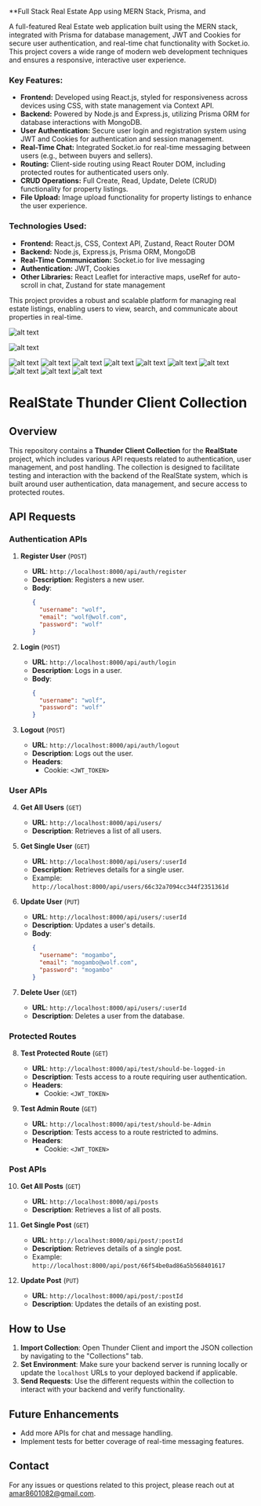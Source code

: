 **Full Stack Real Estate App using MERN Stack, Prisma, and 

A full-featured Real Estate web application built using the MERN stack, integrated with Prisma for database management, JWT and Cookies for secure user authentication, and real-time chat functionality with Socket.io. This project covers a wide range of modern web development techniques and ensures a responsive, interactive user experience.

### **Key Features:**
- **Frontend:** Developed using React.js, styled for responsiveness across devices using CSS, with state management via Context API.
- **Backend:** Powered by Node.js and Express.js, utilizing Prisma ORM for database interactions with MongoDB.
- **User Authentication:** Secure user login and registration system using JWT and Cookies for authentication and session management.
- **Real-Time Chat:** Integrated Socket.io for real-time messaging between users (e.g., between buyers and sellers).
- **Routing:** Client-side routing using React Router DOM, including protected routes for authenticated users only.
- **CRUD Operations:** Full Create, Read, Update, Delete (CRUD) functionality for property listings.
- **File Upload:** Image upload functionality for property listings to enhance the user experience.
<!-- https://cloudinary.com/documentation/react_image_and_video_upload -->

### **Technologies Used:**
- **Frontend:** React.js, CSS, Context API, Zustand, React Router DOM
- **Backend:** Node.js, Express.js, Prisma ORM, MongoDB
- **Real-Time Communication:** Socket.io for live messaging
- **Authentication:** JWT, Cookies
- **Other Libraries:** React Leaflet for interactive maps, useRef for auto-scroll in chat, Zustand for state management

This project provides a robust and scalable platform for managing real estate listings, enabling users to view, search, and communicate about properties in real-time.




![alt text](ER-DIAGRAM/1.png)
<!-- ------------------------------------ -->
![alt text](ER-DIAGRAM/2.png)

![alt text](ER-DIAGRAM/a.png)
![alt text](ER-DIAGRAM/b.png)
![alt text](ER-DIAGRAM/c.png)
![alt text](ER-DIAGRAM/d.png)
![alt text](ER-DIAGRAM/e.png)
![alt text](ER-DIAGRAM/f.png)
![alt text](ER-DIAGRAM/g.png)
![alt text](ER-DIAGRAM/h.png)
![alt text](ER-DIAGRAM/i.png)
![alt text](ER-DIAGRAM/j.png)


# RealState Thunder Client Collection

## Overview

This repository contains a **Thunder Client Collection** for the **RealState** project, which includes various API requests related to authentication, user management, and post handling. The collection is designed to facilitate testing and interaction with the backend of the RealState system, which is built around user authentication, data management, and secure access to protected routes.




## API Requests

### Authentication APIs

1. **Register User** (`POST`)
   - **URL**: `http://localhost:8000/api/auth/register`
   - **Description**: Registers a new user.
   - **Body**:
     ```json
     {
       "username": "wolf",
       "email": "wolf@wolf.com",
       "password": "wolf"
     }
     ```

2. **Login** (`POST`)
   - **URL**: `http://localhost:8000/api/auth/login`
   - **Description**: Logs in a user.
   - **Body**:
     ```json
     {
       "username": "wolf",
       "password": "wolf"
     }
     ```

3. **Logout** (`POST`)
   - **URL**: `http://localhost:8000/api/auth/logout`
   - **Description**: Logs out the user.
   - **Headers**:
     - Cookie: `<JWT_TOKEN>`

### User APIs

4. **Get All Users** (`GET`)
   - **URL**: `http://localhost:8000/api/users/`
   - **Description**: Retrieves a list of all users.

5. **Get Single User** (`GET`)
   - **URL**: `http://localhost:8000/api/users/:userId`
   - **Description**: Retrieves details for a single user.
   - Example: `http://localhost:8000/api/users/66c32a7094cc344f2351361d`

6. **Update User** (`PUT`)
   - **URL**: `http://localhost:8000/api/users/:userId`
   - **Description**: Updates a user's details.
   - **Body**:
     ```json
     {
       "username": "mogambo",
       "email": "mogambo@wolf.com",
       "password": "mogambo"
     }
     ```

7. **Delete User** (`GET`)
   - **URL**: `http://localhost:8000/api/users/:userId`
   - **Description**: Deletes a user from the database.

### Protected Routes

8. **Test Protected Route** (`GET`)
   - **URL**: `http://localhost:8000/api/test/should-be-logged-in`
   - **Description**: Tests access to a route requiring user authentication.
   - **Headers**:
     - Cookie: `<JWT_TOKEN>`

9. **Test Admin Route** (`GET`)
   - **URL**: `http://localhost:8000/api/test/should-be-Admin`
   - **Description**: Tests access to a route restricted to admins.
   - **Headers**:
     - Cookie: `<JWT_TOKEN>`

### Post APIs

10. **Get All Posts** (`GET`)
    - **URL**: `http://localhost:8000/api/posts`
    - **Description**: Retrieves a list of all posts.

11. **Get Single Post** (`GET`)
    - **URL**: `http://localhost:8000/api/post/:postId`
    - **Description**: Retrieves details of a single post.
    - Example: `http://localhost:8000/api/post/66f54be0ad86a5b568401617`

12. **Update Post** (`PUT`)
    - **URL**: `http://localhost:8000/api/post/:postId`
    - **Description**: Updates the details of an existing post.

## How to Use

1. **Import Collection**: Open Thunder Client and import the JSON collection by navigating to the "Collections" tab.
2. **Set Environment**: Make sure your backend server is running locally or update the `localhost` URLs to your deployed backend if applicable.
3. **Send Requests**: Use the different requests within the collection to interact with your backend and verify functionality.

## Future Enhancements

- Add more APIs for chat and message handling.
- Implement tests for better coverage of real-time messaging features.

## Contact

For any issues or questions related to this project, please reach out at amar8601082@gmail.com.
